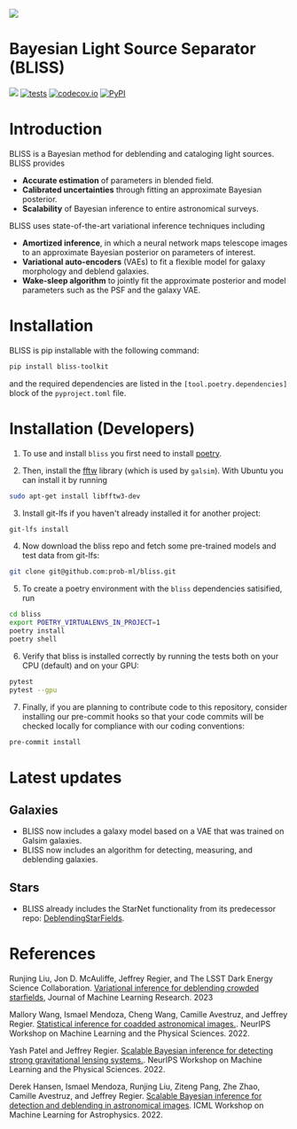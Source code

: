 ![](http://portal.nersc.gov/project/dasrepo/celeste/sample_sky.jpg)


Bayesian Light Source Separator (BLISS)
========================================
[![](https://img.shields.io/badge/docs-master-blue.svg)](https://prob-ml.github.io/bliss/)
[![tests](https://github.com/prob-ml/bliss/workflows/tests/badge.svg)](https://github.com/prob-ml/bliss/actions/workflows/tests.yml)
[![codecov.io](https://codecov.io/gh/prob-ml/bliss/branch/master/graphs/badge.svg?branch=master&token=Jgzv0gn3rA)](http://codecov.io/github/prob-ml/bliss?branch=master)
[![PyPI](https://img.shields.io/pypi/v/bliss-toolkit.svg)](https://pypi.org/project/bliss-toolkit)

# Introduction

BLISS is a Bayesian method for deblending and cataloging light sources. BLISS provides
  - __Accurate estimation__ of parameters in blended field.
  - __Calibrated uncertainties__ through fitting an approximate Bayesian posterior.
  - __Scalability__ of Bayesian inference to entire astronomical surveys.

BLISS uses state-of-the-art variational inference techniques including
  - __Amortized inference__, in which a neural network maps telescope images to an approximate Bayesian posterior on parameters of interest.
  - __Variational auto-encoders__ (VAEs) to fit a flexible model for galaxy morphology and deblend galaxies.
  - __Wake-sleep algorithm__ to jointly fit the approximate posterior and model parameters such as the PSF and the galaxy VAE.

# Installation

BLISS is pip installable with the following command:

```bash
pip install bliss-toolkit
```

and the required dependencies are listed in the ``[tool.poetry.dependencies]`` block of the ``pyproject.toml`` file.

# Installation (Developers)

1. To use and install `bliss` you first need to install [poetry](https://python-poetry.org/docs/).

2. Then, install the [fftw](http://www.fftw.org) library (which is used by `galsim`). With Ubuntu you can install it by running

```bash
sudo apt-get install libfftw3-dev
```

3. Install git-lfs if you haven't already installed it for another project:

```bash
git-lfs install
```

4. Now download the bliss repo and fetch some pre-trained models and test data from git-lfs:

```bash
git clone git@github.com:prob-ml/bliss.git
```

5. To create a poetry environment with the `bliss` dependencies satisified, run

```bash
cd bliss
export POETRY_VIRTUALENVS_IN_PROJECT=1
poetry install
poetry shell
```

6. Verify that bliss is installed correctly by running the tests both on your CPU (default) and on your GPU:

```bash
pytest
pytest --gpu
```

7. Finally, if you are planning to contribute code to this repository, consider installing our pre-commit hooks so that your code commits will be checked locally for compliance with our coding conventions:

```bash
pre-commit install
```

# Latest updates
## Galaxies
   - BLISS now includes a galaxy model based on a VAE that was trained on Galsim galaxies.
   - BLISS now includes an algorithm for detecting, measuring, and deblending galaxies.

## Stars
   - BLISS already includes the StarNet functionality from its predecessor repo: [DeblendingStarFields](https://github.com/Runjing-Liu120/DeblendingStarfields).


# References

Runjing Liu, Jon D. McAuliffe, Jeffrey Regier, and The LSST Dark Energy Science Collaboration. [Variational inference for deblending crowded starfields](https://www.jmlr.org/papers/volume24/21-0169/21-0169.pdf), Journal of Machine Learning Research. 2023

Mallory Wang, Ismael Mendoza, Cheng Wang, Camille Avestruz, and Jeffrey Regier. [Statistical inference for coadded astronomical images.](https://ml4physicalsciences.github.io/2022/files/NeurIPS_ML4PS_2022_167.pdf). NeurIPS Workshop on Machine Learning and the Physical Sciences. 2022.

Yash Patel and Jeffrey Regier. [Scalable Bayesian inference for detecting strong gravitational lensing systems.](https://ml4physicalsciences.github.io/2022/files/NeurIPS_ML4PS_2022_155.pdf). NeurIPS Workshop on Machine Learning and the Physical Sciences. 2022.

Derek Hansen, Ismael Mendoza, Runjing Liu, Ziteng Pang, Zhe Zhao, Camille Avestruz, and Jeffrey Regier. [Scalable Bayesian inference for detection and deblending in astronomical images](https://ml4astro.github.io/icml2022/assets/27.pdf). ICML Workshop on Machine Learning for Astrophysics. 2022.
